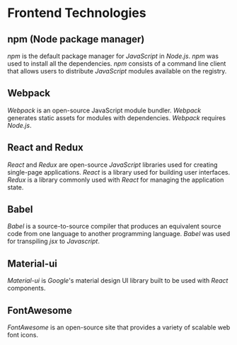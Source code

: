 # Frontend Technologies

## npm (Node package manager)
*npm* is the default package manager for *JavaScript* in *Node.js*. *npm* was used to install all the dependencies. *npm* consists of a command line client that allows users to distribute *JavaScript* modules available on the registry.

## Webpack
*Webpack* is an open-source JavaScript module bundler. *Webpack* generates static assets for modules with dependencies. *Webpack* requires *Node.js*.

## React and Redux
*React* and *Redux* are open-source *JavaScript* libraries used for creating single-page applications. *React* is a library used for building user interfaces. *Redux* is a library commonly used with *React* for managing the application state.

## Babel
*Babel* is a source-to-source compiler that produces an equivalent source code from one language to another programming language. *Babel* was used for transpiling *jsx* to *Javascript*.

## Material-ui
*Material-ui* is *Google*'s material design UI library built to be used with *React* components.

## FontAwesome
*FontAwesome* is an open-source site that provides a variety of scalable web font icons.
